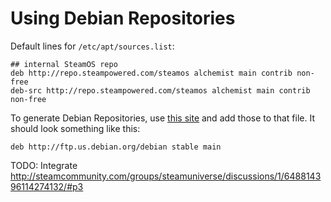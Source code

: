 # Using Debian Repositories
Default lines for `/etc/apt/sources.list`:

    ## internal SteamOS repo
    deb http://repo.steampowered.com/steamos alchemist main contrib non-free
    deb-src http://repo.steampowered.com/steamos alchemist main contrib non-free

To generate Debian Repositories, use [this site](http://debgen.simplylinux.ch/) and add those to that file. It should look something like this:

    deb http://ftp.us.debian.org/debian stable main



TODO: Integrate http://steamcommunity.com/groups/steamuniverse/discussions/1/648814396114274132/#p3